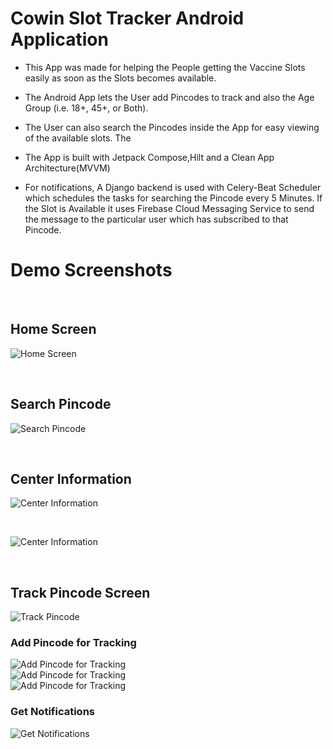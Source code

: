 # Cowin Slot Tracker Android Application

* This App was made for helping the People getting the Vaccine Slots easily as soon as the Slots becomes available.

* The Android App lets the User add Pincodes to track and also the Age Group (i.e. 18+, 45+, or Both).
* The User can also search the Pincodes inside the App for easy viewing of the available slots. The
* The App is built with Jetpack Compose,Hilt and a Clean App Architecture(MVVM)
* For notifications, A Django backend is used with Celery-Beat Scheduler which schedules the tasks for searching the Pincode every 5 Minutes. If the Slot is Available it uses Firebase Cloud Messaging Service to send the message to the particular user which has subscribed to that Pincode.

# Demo Screenshots

<br/>

## Home Screen

![Home Screen](./demoImages/2.jpg?raw=true "Home Screen")

<br/>

## Search Pincode

![Search Pincode](./demoImages/3.jpg?raw=true "Search Pincodes")

<br/>

## Center Information

![Center Information](./demoImages/4.jpg?raw=true "Center Information")

<br/>

![Center Information](./demoImages/5.jpg?raw=true "Center Information")

<br/>

## Track Pincode Screen

![Track Pincode](./demoImages/6.jpg?raw=true "Track Pincode")
<br/>

### Add Pincode for Tracking

![Add Pincode for Tracking](./demoImages/7.jpg?raw=true "Add Pincode for Tracking")
<br/>
![Add Pincode for Tracking](./demoImages/8.jpg?raw=true "Add Pincode for Tracking")
<br/>
![Add Pincode for Tracking](./demoImages/9.jpg?raw=true "Add Pincode for Tracking")

### Get Notifications

![Get Notifications](./demoImages/10.jpeg?raw=true "Get Notifications")
<br/>









